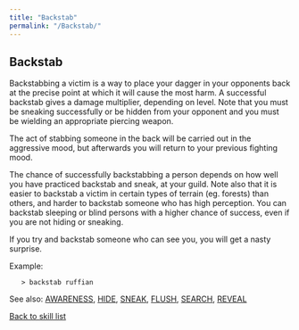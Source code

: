```yaml
---
title: "Backstab"
permalink: "/Backstab/"
---
```


## Backstab

Backstabbing a victim is a way to place your dagger in your opponents
back at the precise point at which it will cause the most harm. A
successful backstab gives a damage multiplier, depending on level. Note
that you must be sneaking successfully or be hidden from your opponent
and you must be wielding an appropriate piercing weapon.

The act of stabbing someone in the back will be carried out in the
aggressive mood, but afterwards you will return to your previous
fighting mood.

The chance of successfully backstabbing a person depends on how well you
have practiced backstab and sneak, at your guild. Note also that it is
easier to backstab a victim in certain types of terrain (eg. forests)
than others, and harder to backstab someone who has high perception. You
can backstab sleeping or blind persons with a higher chance of success,
even if you are not hiding or sneaking.

If you try and backstab someone who can see you, you will get a nasty
surprise.

Example:

`   > backstab ruffian`

See also: [AWARENESS](AWARENESS "wikilink"), [HIDE](HIDE "wikilink"),
[SNEAK](SNEAK "wikilink"), [FLUSH](FLUSH "wikilink"),
[SEARCH](SEARCH "wikilink"), [REVEAL](REVEAL "wikilink")

[Back to skill list](Skill "wikilink")